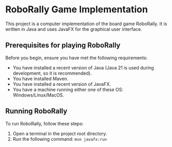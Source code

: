 # RoboRally Game Implementation

This project is a computer implementation of the board game RoboRally. It is written in Java and uses JavaFX for the graphical user interface.

## Prerequisites for playing RoboRally

Before you begin, ensure you have met the following requirements:

- You have installed a recent version of Java (Java 21 is used during development, so it is recommended).
- You have installed Maven.
- You have installed a recent version of JavaFX.
- You have a machine running either one of these OS: Windows/Linux/MacOS.

## Running RoboRally

To run RoboRally, follow these steps:

1. Open a terminal in the project root directory.
2. Run the following command: `mvn javafx:run`